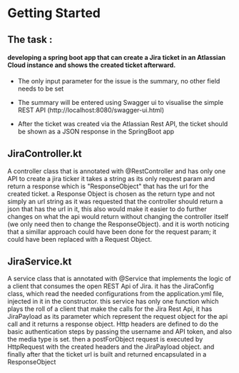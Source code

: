 # Getting Started

## The task :



#### developing a spring boot app that can create a Jira ticket in an Atlassian Cloud instance and shows the created ticket afterward.


* The only input parameter for the issue is the summary, no other field needs to be set



* The summary will be entered using Swagger ui to visualise the simple REST API (http://localhost:8080/swagger-ui.html)


* After the ticket was created via the Atlassian Rest API, the ticket should be shown as a JSON response in the SpringBoot app



## JiraController.kt

A controller class that is annotated with @RestController and has only one API to create a jira ticker
it takes a string as its only request param and return a response which is "ResponseObject" that has the url for the created ticket.
a Response Object is chosen as the return type and not simply an url string as it was requested that the controller should return a json that has the url in it, this also would make it easier to do further changes on what the api would return without changing the controller itself (we only need then to change the ResponseObject).
and it is worth noticing that a simillar approach could have been done for the request param; it could have been replaced with a Request Object.


## JiraService.kt

A service class that is annotated with @Service that implements the logic of a client that consumes the open REST Api of Jira.
it has the JiraConfig class, which read the needed configurations from the application.yml file, injected in it in the constructor. 
this service has only one function which plays the roll of a client that make the calls for the Jira Rest Api, it has JiraPayload as its parameter which represent the request object for the api call and it returns a response object.
Http headers are defined to do the basic authentication steps by passing the username and API token, and also the media type is set.
then a postForObject request is executed by HttpRequest with the created headers and the JiraPayload object.
and finally after that the ticket url is built and returned encapsulated in a ResponseObject
